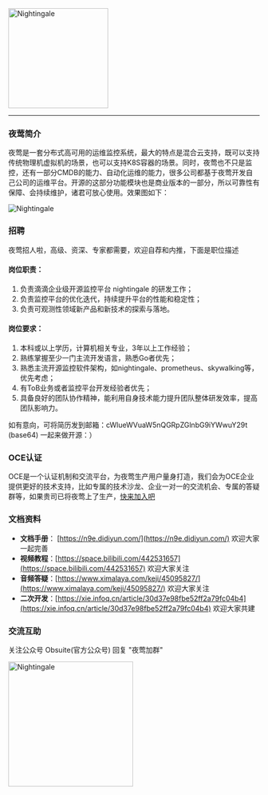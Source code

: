<img src="https://s3-gz01.didistatic.com/n9e-pub/logo/nightingale-logo.png" width="200" alt="Nightingale"/>

---

### 夜莺简介

夜莺是一套分布式高可用的运维监控系统，最大的特点是混合云支持，既可以支持传统物理机虚拟机的场景，也可以支持K8S容器的场景。同时，夜莺也不只是监控，还有一部分CMDB的能力、自动化运维的能力，很多公司都基于夜莺开发自己公司的运维平台。开源的这部分功能模块也是商业版本的一部分，所以可靠性有保障、会持续维护，诸君可放心使用。效果图如下：

![Nightingale](https://s3-gz01.didistatic.com/n9e-pub/image/snapshot/n9e-screen.png)

### 招聘
夜莺招人啦，高级、资深、专家都需要，欢迎自荐和内推，下面是职位描述

#### 岗位职责：
1. 负责滴滴企业级开源监控平台 nightingale 的研发工作；
2. 负责监控平台的优化迭代，持续提升平台的性能和稳定性；
3. 负责可观测性领域新产品和新技术的探索与落地。

#### 岗位要求：
1. 本科或以上学历，计算机相关专业，3年以上工作经验；
2. 熟练掌握至少一门主流开发语言，熟悉Go者优先；
3. 熟悉主流开源监控软件架构，如nightingale、prometheus、skywalking等，优先考虑；
4. 有ToB业务或者监控平台开发经验者优先；
5. 具备良好的团队协作精神，能利用自身技术能力提升团队整体研发效率，提高团队影响力。

如有意向，可将简历发到邮箱：cWlueWVuaW5nQGRpZGlnbG9iYWwuY29t (base64) 一起来做开源：）


### OCE认证

OCE是一个认证机制和交流平台，为夜莺生产用户量身打造，我们会为OCE企业提供更好的技术支持，比如专属的技术沙龙、企业一对一的交流机会、专属的答疑群等，如果贵司已将夜莺上了生产，[快来加入吧](https://v.didi.cn/qAA1kY)

### 文档资料

- **文档手册**： [https://n9e.didiyun.com/](https://n9e.didiyun.com/) 欢迎大家一起完善
- **视频教程**：[https://space.bilibili.com/442531657](https://space.bilibili.com/442531657) 欢迎大家关注
- **音频答疑**：[https://www.ximalaya.com/keji/45095827/](https://www.ximalaya.com/keji/45095827/) 欢迎大家关注
- **二次开发**：[https://xie.infoq.cn/article/30d37e98fbe52ff2a79fc04b4](https://xie.infoq.cn/article/30d37e98fbe52ff2a79fc04b4) 欢迎大家共建

### 交流互助

关注公众号 Obsuite(官方公众号) 回复 "夜莺加群"

<img src="https://s3-gz01.didistatic.com/n9e-pub/image/qrcode_obsuite.jpg" width="250" alt="Nightingale"/>
